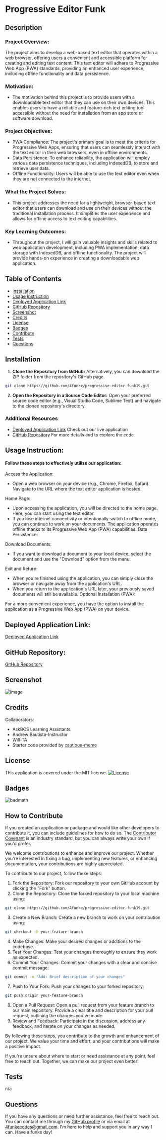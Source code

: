 # Progressive Editor Funk

## Description

### Project Overview:
The project aims to develop a web-based text editor that operates within a web browser, offering users a convenient and accessible platform for creating and editing text content. This text editor will adhere to Progressive Web App (PWA) standards, providing an enhanced user experience, including offline functionality and data persistence.

### Motivation:
- The motivation behind this project is to provide users with a downloadable text editor that they can use on their own devices. This enables users to have a reliable and feature-rich text editing tool accessible without the need for installation from an app store or software download.

### Project Objectives:
- PWA Compliance: The project's primary goal is to meet the criteria for Progressive Web Apps, ensuring that users can seamlessly interact with the text editor in their web browsers, even in offline environments.
- Data Persistence: To enhance reliability, the application will employ various data persistence techniques, including IndexedDB, to store and retrieve user data.
- Offline Functionality: Users will be able to use the text editor even when they are not connected to the internet.

### What the Project Solves:
- This project addresses the need for a lightweight, browser-based text editor that users can download and use on their devices without the traditional installation process. It simplifies the user experience and allows for offline access to text editing capabilities.

### Key Learning Outcomes:
- Throughout the project, I will gain valuable insights and skills related to web application development, including PWA implementation, data storage with IndexedDB, and offline functionality. The project will provide hands-on experience in creating a downloadable web application.

## Table of Contents

- [Installation](#installation)
- [Usage Instruction](#usage-instruction)
- [Deployed Application Link](#deployed-application-link)
- [GitHub Repository](#github-repository)
- [Screenshot](#screenshot)
- [Credits](#credits)
- [License](#license)
- [Badges](#badges)
- [Contribute](#how-to-contribute)
- [Tests](#tests)
- [Questions](#questions)

## Installation

1. **Clone the Repository from GitHub:** Alternatively, you can download the ZIP folder from the repository's GitHub page.
```bash
git clone https://github.com/4funke/progressive-editor-funk19.git
```
2. **Open the Repository in a Source Code Editor:**
Open your preferred source code editor (e.g., Visual Studio Code, Sublime Text) and navigate to the cloned repository's directory.

### Additional Resources
- [Deployed Application Link](#deployed-application-link) Check out our live application
- [GitHub Repository](#github-repository) For more details and to explore the code

## Usage Instruction: 
#### Follow these steps to effectively utilize our application:
Access the Application:
- Open a web browser on your device (e.g., Chrome, Firefox, Safari).
Navigate to the URL where the text editor application is hosted.

Home Page:
- Upon accessing the application, you will be directed to the home page. Here, you can start using the text editor.
- If you lose internet connectivity or intentionally switch to offline mode, you can continue to work on your documents. The application operates offline thanks to its Progressive Web App (PWA) capabilities.
Data Persistence:

Download Documents:
- If you want to download a document to your local device, select the document and use the "Download" option from the menu.

Exit and Return:
- When you're finished using the application, you can simply close the browser or navigate away from the application's URL.
- When you return to the application's URL later, your previously saved documents will still be available.
Optional Installation (PWA):

For a more convenient experience, you have the option to install the application as a Progressive Web App (PWA) on your device.

## Deployed Application Link:
[Deployed Application Link](...)

## GitHub Repository:
[GitHub Repository](https://github.com/4FunkE/progressive-editor-funk19)

## Screenshot
![image](./develop/client/src/images/Screenshot%202023-09-25%20094537.png)

## Credits

Collaborators: 
- AskBCS Learning Assistants
- Andrew Bautista-Instructor
- Will-TA
- Starter code provided by [cautious-meme](https://github.com/coding-boot-camp/cautious-meme/tree/main)

## License

This application is covered under the MIT license. [![License](https://img.shields.io/badge/License-MIT-blue.svg)](https://opensource.org/licenses/MIT)

## Badges

![badmath](https://img.shields.io/github/languages/top/lernantino/badmath)

## How to Contribute

If you created an application or package and would like other developers to contribute it, you can include guidelines for how to do so. The [Contributor Covenant](https://www.contributor-covenant.org/) is an industry standard, but you can always write your own if you'd prefer.

We welcome contributions to enhance and improve our project. Whether you're interested in fixing a bug, implementing new features, or enhancing documentation, your contributions are highly appreciated.

To contribute to our project, follow these steps:

1. Fork the Repository: Fork our repository to your own GitHub account by clicking the "Fork" button.
2. Clone the Repository: Clone the forked repository to your local machine using:
```bash
git clone https://github.com/4funke/progressive-editor-funk19.git
```
3. Create a New Branch: Create a new branch to work on your contribution using:
```bash
git checkout -b your-feature-branch 
```
4. Make Changes: Make your desired changes or additions to the codebase.
5. Test Your Changes: Test your changes thoroughly to ensure they work as expected.
6. Commit Your Changes: Commit your changes with a clear and concise commit message:
```bash
git commit -m "Add: Brief description of your changes" 
```
7. Push to Your Fork: Push your changes to your forked repository:
```bash
git push origin your-feature-branch 
```
8. Open a Pull Request: Open a pull request from your feature branch to our main repository. Provide a clear title and description for your pull request, outlining the changes you've made.
9. Review and Feedback: Participate in the discussion, address any feedback, and iterate on your changes as needed.

By following these steps, you contribute to the growth and enhancement of our project. We value your time and effort, and your contributions will make a positive impact.

If you're unsure about where to start or need assistance at any point, feel free to reach out. Together, we can make our project even better!

## Tests
n/a

## Questions
If you have any questions or need further assistance, feel free to reach out. You can contact me through my [GitHub profile](https://github.com/4FunkE) or via email at 4funkecodes@gmail.com. I'm here to help and support you in any way I can. Have a funke day!